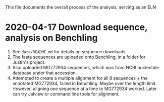 This file documents the overall process of the analysis, serving as an ELN

# 2020-04-17 Download sequence, analysis on Benchling
1. See `data/README.md` for details on sequence downloads
1. The fasta sequences are uploaded onto Benchling, in a folder for Justin's project.
1. Also uploaded MG772934 sequences, which was from NCBI nucleotide database under that accession.
1. Attempted to create a multiple alignment for all 8 sequences + the annotated MG772934, failed in Benchling. Maybe over the length limit. However, aligning one sequence at a time to MG772934 worked. Later can try Jalview or command line tools for alignment.
